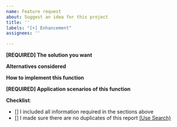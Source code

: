 ```yaml
---
name: Feature request
about: Suggest an idea for this project
title: ''
labels: "[+] Enhancement"
assignees: ''

---
```


<!-- From Chinese to English by machine translation, welcome to revise and polish. -->

**[REQUIRED] The solution you want**
<!--A clear and concise description of the solution you want. -->

**Alternatives considered**
<!--A clear and concise description of any alternative solutions or features you have considered. -->

**How to implement this function**
<!--Implementation steps for the solution you want. -->

**[REQUIRED] Application scenarios of this function**
<!--Make a clear and concise description of the application scenario of the solution you want. -->

**Checklist**:
<!--- Make sure you've completed the following steps (put an "X" between of brackets): -->
- [] I included all information required in the sections above
- [] I made sure there are no duplicates of this report [(Use Search)](https://github.com/fatedier/frp/issues?q=is%3Aissue)